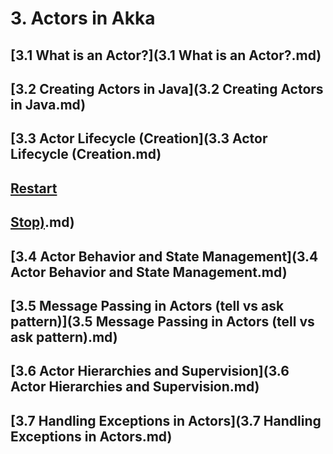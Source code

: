 # 3. Actors in Akka
## [3.1 What is an Actor?](3.1 What is an Actor?.md)
## [3.2 Creating Actors in Java](3.2 Creating Actors in Java.md)
## [3.3 Actor Lifecycle (Creation](3.3 Actor Lifecycle (Creation.md)
## [ Restart]( Restart.md)
## [ Stop)]( Stop).md)
## [3.4 Actor Behavior and State Management](3.4 Actor Behavior and State Management.md)
## [3.5 Message Passing in Actors (tell vs ask pattern)](3.5 Message Passing in Actors (tell vs ask pattern).md)
## [3.6 Actor Hierarchies and Supervision](3.6 Actor Hierarchies and Supervision.md)
## [3.7 Handling Exceptions in Actors](3.7 Handling Exceptions in Actors.md)
